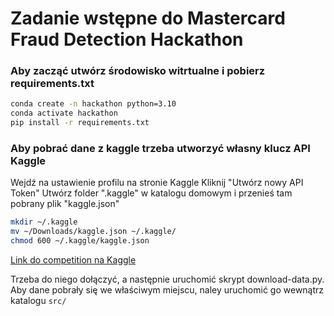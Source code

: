 # Zadanie wstępne do Mastercard Fraud Detection Hackathon

### Aby zacząć utwórz środowisko witrtualne i pobierz requirements.txt
```bash
conda create -n hackathon python=3.10
conda activate hackathon
pip install -r requirements.txt
```

### Aby pobrać dane z kaggle trzeba utworzyć własny klucz API Kaggle

Wejdź na ustawienie profilu na stronie Kaggle
Kliknij "Utwórz nowy API Token"
Utwórz folder ".kaggle" w katalogu domowym i przenieś tam pobrany plik "kaggle.json"

```bash
mkdir ~/.kaggle
mv ~/Downloads/kaggle.json ~/.kaggle/
chmod 600 ~/.kaggle/kaggle.json
```

[Link do competition na Kaggle](https://www.kaggle.com/competitions/sgh-x-mastercard-hackathon-may-2025/data)

Trzeba do niego dołączyć, a następnie uruchomić skrypt download-data.py. 
Aby dane pobrały się we właściwym miejscu, naley uruchomić go wewnątrz katalogu `src/`